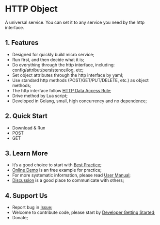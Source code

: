 # HTTP Object

A universal service. You can set it to any service you need by the http interface.

## 1. Features

- Designed for quickly build micro service;
- Run first, and then decide what it is;
- Do everything through the http interface, including: config/attribut/persistence/log, etc;
- Set object attributes through the http interface by yaml;
- Use standard http methods (POST/GET/PUT/DELETE, etc.) as object methods;
- The http interface follow [HTTP Data Access Rule][r];
- Drive method by Lua script;
- Developed in Golang, small, high concurrency and no dependence;

## 2. Quick Start

- Download & Run
- POST
- GET

## 3. Learn More

- It’s a good choice to start with [Best Practice][w1];
- [Online Demo](#) is an free example for practice;
- For more systematic information, please read [User Manual][w2];
- [Discussion][d] is a good place to communicate with others;

## 4. Support Us

- Report bug in [Issue][i];
- Welcome to contribute code, please start by [Developer Getting Started][w3];
- Donate;

[r]: https://github.com/jialo-dev/http-data-access-rule
[w1]: https://github.com/jialo-dev/http-object/wiki/best-practice
[w2]: https://github.com/jialo-dev/http-object/wiki/user-manual
[w3]: https://github.com/jialo-dev/http-object/wiki/developer-getting-started
[i]: https://github.com/jialo-dev/http-object/issues
[d]: https://github.com/jialo-dev/http-object/discussions

<!--

## 5. 概述 Overview

这是一个作为服务存在的对象，您可以：

- 用 http 方式配置它的属性和方法，使其成为您需要的任何服务。
- 用 http 方式消费服务。

This is an object that exists as a service. You can configure its properties and methods in a http way to make it any service you need.
-->
